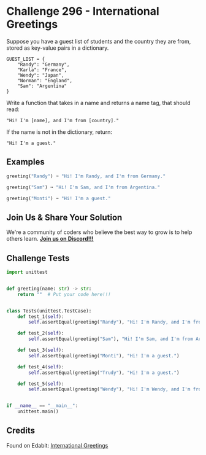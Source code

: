 # Challenge 296 - International Greetings

Suppose you have a guest list of students and the country they are from, stored as key-value pairs in a dictionary.
```
GUEST_LIST = {
    "Randy": "Germany",
    "Karla": "France",
    "Wendy": "Japan",
    "Norman": "England",
    "Sam": "Argentina"
}
```
Write a function that takes in a name and returns a name tag, that should read:
```
"Hi! I'm [name], and I'm from [country]."
```
If the name is not in the dictionary, return:
```
"Hi! I'm a guest."
```
## Examples
```python
greeting("Randy") ➞ "Hi! I'm Randy, and I'm from Germany."

greeting("Sam") ➞ "Hi! I'm Sam, and I'm from Argentina."

greeting("Monti") ➞ "Hi! I'm a guest."
```
## Join Us & Share Your Solution

We're a community of coders who believe the best way to grow is to help others learn. **[Join us on Discord!!!]("https"://discord.gg/sfHykntuGy)**

## Challenge Tests
```python
import unittest


def greeting(name: str) -> str:
    return ""  # Put your code here!!!


class Tests(unittest.TestCase):
    def test_1(self):
        self.assertEqual(greeting("Randy"), "Hi! I'm Randy, and I'm from Germany.")

    def test_2(self):
        self.assertEqual(greeting("Sam"), "Hi! I'm Sam, and I'm from Argentina.")

    def test_3(self):
        self.assertEqual(greeting("Monti"), "Hi! I'm a guest.")

    def test_4(self):
        self.assertEqual(greeting("Trudy"), "Hi! I'm a guest.")

    def test_5(self):
        self.assertEqual(greeting("Wendy"), "Hi! I'm Wendy, and I'm from Japan.")


if __name__ == "__main__":
    unittest.main()

```
## Credits

Found on Edabit: [International Greetings](https://edabit.com/challenge/vAS4Hp4wzSEnQs3tZ)
